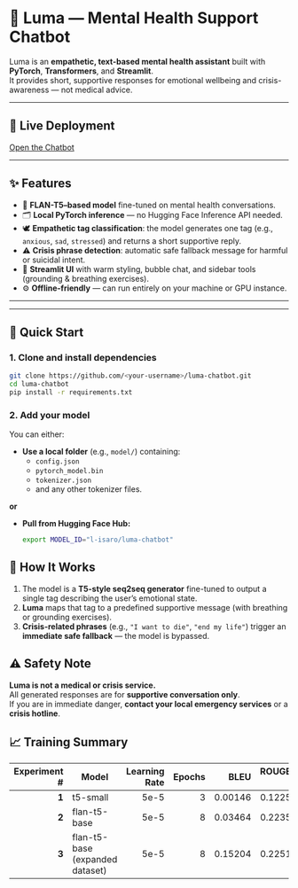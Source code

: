 # 🌙 Luma — Mental Health Support Chatbot

Luma is an **empathetic, text-based mental health assistant** built with **PyTorch**, **Transformers**, and **Streamlit**.  
It provides short, supportive responses for emotional wellbeing and crisis-awareness — not medical advice.

---

## 🚀 Live Deployment
[Open the Chatbot](https://huggingface.co/spaces/l-isaro/Luma)

---

## ✨ Features

- 🧠 **FLAN-T5–based model** fine-tuned on mental health conversations.  
- 🗂 **Local PyTorch inference** — no Hugging Face Inference API needed.  
- 🕊️ **Empathetic tag classification**: the model generates one tag (e.g., `anxious`, `sad`, `stressed`) and returns a short supportive reply.  
- ⚠️ **Crisis phrase detection**: automatic safe fallback message for harmful or suicidal intent.  
- 🎨 **Streamlit UI** with warm styling, bubble chat, and sidebar tools (grounding & breathing exercises).  
- ⚙️ **Offline-friendly** — can run entirely on your machine or GPU instance.

---


---

## 🚀 Quick Start

### 1. Clone and install dependencies
```bash
git clone https://github.com/<your-username>/luma-chatbot.git
cd luma-chatbot
pip install -r requirements.txt
```
### 2. Add your model

You can either:

- **Use a local folder** (e.g., `model/`) containing:
  - `config.json`
  - `pytorch_model.bin`
  - `tokenizer.json`
  - and any other tokenizer files.

**or**

- **Pull from Hugging Face Hub:**
  ```bash
  export MODEL_ID="l-isaro/luma-chatbot"

## 🧠 How It Works

1. The model is a **T5-style seq2seq generator** fine-tuned to output a single tag describing the user’s emotional state.  
2. **Luma** maps that tag to a predefined supportive message (with breathing or grounding exercises).  
3. **Crisis-related phrases** (e.g., `"I want to die"`, `"end my life"`) trigger an **immediate safe fallback** — the model is bypassed.

## ⚠️ Safety Note

**Luma is not a medical or crisis service.**  
All generated responses are for **supportive conversation only**.  
If you are in immediate danger, **contact your local emergency services** or a **crisis hotline**.

## 📈 Training Summary

| **Experiment #** | **Model** | **Learning Rate** | **Epochs** | **BLEU** | **ROUGE-1** | **ROUGE-L** | **Validation Perplexity** |
|------------------:|------------|------------------:|-----------:|----------:|-------------:|-------------:|---------------------------:|
| **1** | t5-small | 5e-5 | 3 | 0.00146 | 0.12250 | 0.09986 | 24.17127 |
| **2** | flan-t5-base | 5e-5 | 8 | 0.03464 | 0.22356 | 0.18989 | 4.11419 |
| **3** | flan-t5-base (expanded dataset) | 5e-5 | 8 | 0.15204 | 0.22512 | 0.18905 | 2.34787 |


